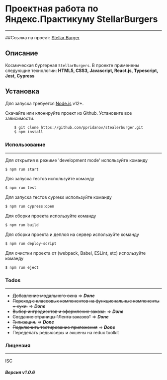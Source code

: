 # Проектная работа по Яндекс.Практикуму StellarBurgers

***

##Ссылка на проект:
[Stellar Burger](https://stellar-burger.xyz)


## Описание
Космическая бургерная `StellarBurgers`. В проекте применены следующие технологии:
**HTML5, CSS3, Javascript, React.js, Typescript, Jest, Cypress**

## Установка
Для запуска требуется [Node.js](https://nodejs.org/) v12+.

Скачайте или клонируйте проект из Github. Установите все зависимости.

```sh
    $ git clone https://github.com/ppridanov/stealerburger.git
    $ npm install
```

### Использование
------------
Для открытия в режиме 'development mode' используйте команду

```sh
$ npm run start
```

Для запуска тестов используйте команду

```sh
$ npm run test
```

Для запуска тестов cypress используйте команду

```sh
$ npm run cypress:open
```

Для сборки проекта используйте команду

```sh
$ npm run build
```

Для сборки проекта и деплоя на сервер используйте команду 

```sh 
$ npm run deploy-script
```

Для очистки проекта от (webpack, Babel, ESLint, etc)  используйте команду

```sh
$ npm run eject
```

### Todos
------------
- ~~Добавление модального окна~~ => ***Done***
- ~~Переход с классовых компонентов на функциональные компоненты + хуки.~~ => ***Done***
- ~~Выбор ингредиентов и оформление заказа.~~ => ***Done***
- ~~Создание страницы "Лента заказов"~~ => ***Done***
- ~~Типизация.~~ => ***Done***
- ~~Подключить тестирование приложения~~ => ***Done***
- Переделать редьюсеры и экшены на redux toolkit

### Лицензия
---------
ISC


##### Версия v1.0.6